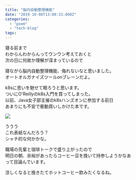 ```yaml
---
title: "脳内自動整理機能"
date: "2019-10-08T13:00:33.000Z"
categories: 
  - "poem"
  - "tech-blog"
tags: 
---
```


寝る前まで  
わからんわからんってウンウン考えておくと  
次の日に何故か理解が深まっているので

寝ながら脳内自動整理機能、侮れないなと思いました。  
オートオルガナイズツールonブレーンだよ。

k8sに思いを馳せて眠ろうと思います。  
ついにO'Reillyのk8s入門を買ってしまった。  
以前、Java女子部主催のk8sハンズオンに参加する前日  
あまりにも不安で衝動買いしかけた本です。

![](http://wp.suwa3.me/wp-content/uploads/2019/08/2019-08-03-09-08-038060843592631354759.jpg?w=1024)

ううう  
これ表紙なんだろう？  
シャチ的な何かかな。

職場の先輩と珈琲トークで盛り上がったので  
明日の朝、余裕があったらコーヒー豆を挽いて持参しようかなあ  
って目論んでいます。

涼しくなると挽きたてホットコーヒー飲みたくなるね。
